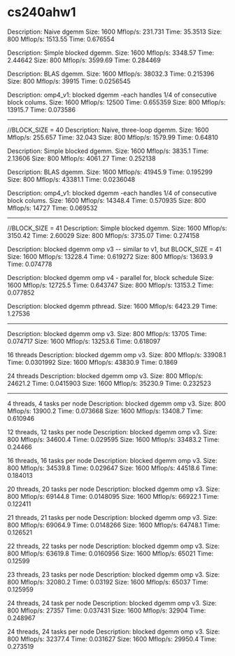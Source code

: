 # cs240ahw1

Description:    Naive dgemm
Size: 1600    Mflop/s: 231.731    Time: 35.3513
Size: 800    Mflop/s: 1513.55    Time: 0.676554

Description:    Simple blocked dgemm.
Size: 1600    Mflop/s: 3348.57    Time: 2.44642
Size: 800    Mflop/s: 3599.69    Time: 0.284469

Description:    BLAS dgemm.
Size: 1600    Mflop/s: 38032.3    Time: 0.215396
Size: 800    Mflop/s: 39915        Time: 0.0256545

Description:    omp4_v1: blocked dgemm -each handles 1/4 of consecutive block colums.
Size: 1600    Mflop/s: 12500        Time: 0.655359
Size: 800    Mflop/s: 13915.7    Time: 0.073586

-------------------------------------------------------------------------------------
//BLOCK_SIZE = 40
Description:    Naive, three-loop dgemm.
Size: 1600    Mflop/s: 255.657    Time: 32.043
Size: 800    Mflop/s: 1579.99    Time: 0.64810

Description:    Simple blocked dgemm.
Size: 1600    Mflop/s: 3835.1        Time: 2.13606
Size: 800    Mflop/s: 4061.27    Time: 0.252138

Description:    BLAS dgemm.
Size: 1600    Mflop/s: 41945.9    Time: 0.195299
Size: 800    Mflop/s: 43381.1    Time: 0.0236048

Description:    omp4_v1: blocked dgemm -each handles 1/4 of consecutive block colums.
Size: 1600    Mflop/s: 14348.4    Time: 0.570935
Size: 800    Mflop/s: 14727        Time: 0.069532

-------------------------------------------------------------------------------------
//BLOCK_SIZE = 41
Description:    Simple blocked dgemm.
Size: 1600    Mflop/s: 3150.42    Time: 2.60029
Size: 800    Mflop/s: 3735.07    Time: 0.274158

Description:    blocked dgemm omp v3 -- similar to v1, but BLOCK_SIZE = 41
Size: 1600    Mflop/s: 13228.4    Time: 0.619272
Size: 800    Mflop/s: 13693.9    Time: 0.074778

Description:    blocked dgemm omp v4 - parallel for, block schedule
Size: 1600    Mflop/s: 12725.5    Time: 0.643747
Size: 800    Mflop/s: 13153.2    Time: 0.077852

Description:    blocked dgemm pthread.
Size: 1600    Mflop/s: 6423.29    Time: 1.27536

------------------------------------------------------------------------------------
Description:    blocked dgemm omp v3.
Size: 800    Mflop/s: 13705        Time: 0.074717
Size: 1600    Mflop/s: 13253.6    Time: 0.618097

16 threads
Description:    blocked dgemm omp v3.
Size: 800    Mflop/s: 33908.1    Time: 0.0301992
Size: 1600    Mflop/s: 43830.9    Time: 0.1869

24 threads
Description:    blocked dgemm omp v3.
Size: 800    Mflop/s: 24621.2    Time: 0.0415903
Size: 1600    Mflop/s: 35230.9    Time: 0.232523

--------------------------------------------------------------------------------------
4 threads, 4 tasks per node
Description:    blocked dgemm omp v3.
Size: 800    Mflop/s: 13900.2    Time: 0.073668
Size: 1600    Mflop/s: 13408.7    Time: 0.610946

12 threads, 12 tasks per node
Description:    blocked dgemm omp v3.
Size: 800    Mflop/s: 34600.4    Time: 0.029595
Size: 1600    Mflop/s: 33483.2    Time: 0.24466

16 threads, 16 tasks per node
Description:    blocked dgemm omp v3.
Size: 800    Mflop/s: 34539.8    Time: 0.029647
Size: 1600    Mflop/s: 44518.6    Time: 0.184013

20 threads, 20 tasks per node
Description:    blocked dgemm omp v3.
Size: 800    Mflop/s: 69144.8    Time: 0.0148095
Size: 1600    Mflop/s: 66922.1    Time: 0.122411

21 threads, 21 tasks per node
Description:    blocked dgemm omp v3.
Size: 800    Mflop/s: 69064.9    Time: 0.0148266
Size: 1600    Mflop/s: 64748.1    Time: 0.126521

22 threads, 22 tasks per node
Description:    blocked dgemm omp v3.
Size: 800    Mflop/s: 63619.8    Time: 0.0160956
Size: 1600    Mflop/s: 65021        Time: 0.12599

23 threads, 23 tasks per node
Description:    blocked dgemm omp v3.
Size: 800    Mflop/s: 32080.2    Time: 0.03192
Size: 1600    Mflop/s: 65037    Time: 0.125959

24 threads, 24 task per node
Description:    blocked dgemm omp v3.
Size: 800    Mflop/s: 27357    Time: 0.037431
Size: 1600    Mflop/s: 32904    Time: 0.248967

24 threads, 24 tasks per node
Description:    blocked dgemm omp v3.
Size: 800    Mflop/s: 32377.4    Time: 0.031627
Size: 1600    Mflop/s: 29950.4    Time: 0.273519


